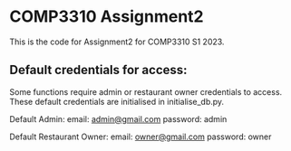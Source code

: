 # COMP3310 Assignment2
This is the code for Assignment2 for COMP3310 S1 2023.

## Default credentials for access:

Some functions require admin or restaurant owner credentials to access. These default credentials are initialised in initialise_db.py. 

Default Admin:
	email: admin@gmail.com
	password: admin

Default Restaurant Owner:
	email: owner@gmail.com
	password: owner

